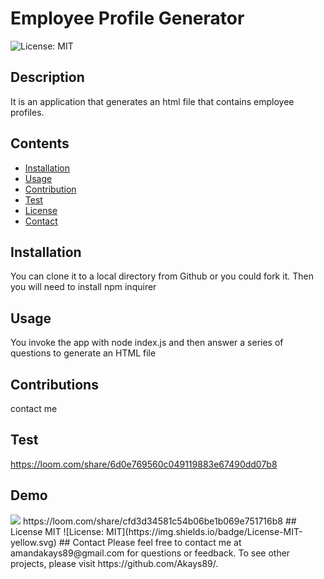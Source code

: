 
# Employee Profile Generator
![License: MIT](https://img.shields.io/badge/License-MIT-yellow.svg)
## Description
It is an application that generates an html file that contains employee profiles.
## Contents
* [Installation](#Installation)
* [Usage](#Usage)
* [Contribution](#Contributions)
* [Test](#Test)
* [License](#License)
* [Contact](#Questions?)
## Installation
 You can clone it to a local directory from Github or you could fork it. Then you will need to install npm inquirer
## Usage
You invoke the app with node index.js and then answer a series of questions to generate an HTML file
## Contributions
contact me
## Test
https://loom.com/share/6d0e769560c049119883e67490dd07b8
## Demo 
<img src="/Users/amanda/Code/homework8/Screen Shot 2021-07-17 at 4.12.16 PM.png"/>
https://loom.com/share/cfd3d34581c54b06be1b069e751716b8
## License
MIT
![License: MIT](https://img.shields.io/badge/License-MIT-yellow.svg)
## Contact
Please feel free to contact me at amandakays89@gmail.com for questions or feedback. 
To see other projects, please visit https://github.com/Akays89/.
